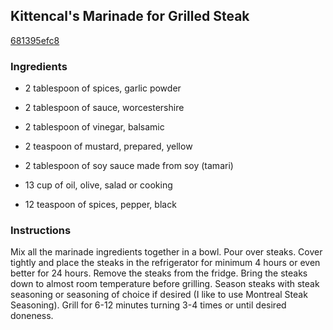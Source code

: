 ## Kittencal's Marinade for Grilled Steak

[681395efc8](http://www.food.com/recipe/kittencals-marinade-for-grilled-steak-117565)

### Ingredients

 - 2 tablespoon of spices, garlic powder

 - 2 tablespoon of sauce, worcestershire

 - 2 tablespoon of vinegar, balsamic

 - 2 teaspoon of mustard, prepared, yellow

 - 2 tablespoon of soy sauce made from soy (tamari)

 - 13 cup of oil, olive, salad or cooking

 - 12 teaspoon of spices, pepper, black

### Instructions

Mix all the marinade ingredients together in a bowl. Pour over steaks. Cover tightly and place the steaks in the refrigerator for minimum 4 hours or even better for 24 hours. Remove the steaks from the fridge. Bring the steaks down to almost room temperature before grilling. Season steaks with steak seasoning or seasoning of choice if desired (I like to use Montreal Steak Seasoning). Grill for 6-12 minutes turning 3-4 times or until desired doneness.
